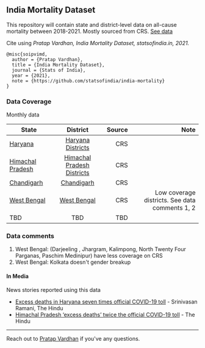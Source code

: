 ## India Mortality Dataset

This repository will contain state and district-level data on all-cause mortality between 2018-2021. Mostly sourced from CRS. [See data](#data-coverage)

Cite using *Pratap Vardhan, India Mortality Dataset, statsofindia.in, 2021.*

```
@misc{soipvimd,
  author = {Pratap Vardhan},
  title = {India Mortality Dataset},
  journal = {Stats of India},
  year = {2021},
  note = {https://github.com/statsofindia/india-mortality}
}
```

### Data Coverage

Monthly data

| State        | District           | Source  | Note |
| ------------- |:-------------:| -----:| -----:|
| [Haryana](Haryana.csv) | [Haryana Districts](/district-level/Haryana-districts.csv) | CRS | |
| [Himachal Pradesh](Himachal%20Pradesh.csv) | [Himachal Pradesh Districts](/district-level/Himachal%20Pradesh-districts.csv) | CRS | |
| [Chandigarh](Chandigarh.csv) | [Chandigarh](/district-level/Chandigarh-districts.csv) | CRS | |
| [West Bengal](West%20Bengal.csv) | [West Bengal](/district-level/West%20Bengal-districts.csv) | CRS | Low coverage districts. See data comments 1, 2 |
| TBD | TBD | TBD |


### Data comments

1. West Bengal: (Darjeeling , Jhargram, Kalimpong, North Twenty Four Parganas, Paschim Medinipur) have less coverage on CRS
2. West Bengal: Kolkata doesn't gender breakup

#### In Media

News stories reported using this data

- [Excess deaths in Haryana seven times official COVID-19 toll](https://www.thehindu.com/news/national/excess-deaths-in-haryana-seven-times-official-covid-19-toll/article35329023.ece) - Srinivasan Ramani, The Hindu
- [Himachal Pradesh ‘excess deaths’ twice the official COVID-19 toll](https://www.thehindu.com/news/national/himachal-pradesh-excess-deaths-twice-the-official-covid-19-toll/article35430252.ece) - The Hindu

---

Reach out to [Pratap Vardhan](https://pratapvardhan.com/) if you've any questions.